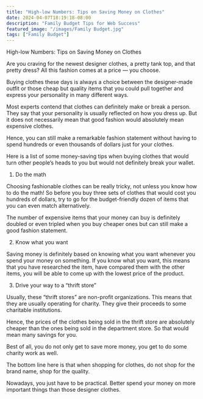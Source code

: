 ```yaml
---
title: "High-low Numbers: Tips on Saving Money on Clothes"
date: 2024-04-07T18:19:18-08:00
description: "Family Budget Tips for Web Success"
featured_image: "/images/Family Budget.jpg"
tags: ["Family Budget"]
---
```


High-low Numbers: Tips on Saving Money on Clothes


Are you craving for the newest designer clothes, a pretty tank top, and that pretty dress? All this fashion comes at a price — you choose.

Buying clothes these days is always a choice between the designer-made outfit or those cheap but quality items that you could pull together and express your personality in many different ways.

Most experts contend that clothes can definitely make or break a person. They say that your personality is usually reflected on how you dress up. But it does not necessarily mean that good fashion would absolutely mean expensive clothes.

Hence, you can still make a remarkable fashion statement without having to spend hundreds or even thousands of dollars just for your clothes.

Here is a list of some money-saving tips when buying clothes that would turn other people’s heads to you but would not definitely break your wallet.

1. Do the math

Choosing fashionable clothes can be really tricky, not unless you know how to do the math! So before you buy three sets of clothes that would cost you hundreds of dollars, try to go for the budget-friendly dozen of items that you can even match alternatively.

The number of expensive items that your money can buy is definitely doubled or even tripled when you buy cheaper ones but can still make a good fashion statement.

2. Know what you want

Saving money is definitely based on knowing what you want whenever you spend your money on something. If you know what you want, this means that you have researched the item, have compared them with the other items, you will be able to come up with the lowest price of the product. 

3. Drive your way to a “thrift store”

Usually, these “thrift stores” are non-profit organizations. This means that they are usually operating for charity. They give their proceeds to some charitable institutions. 

Hence, the prices of the clothes being sold in the thrift store are absolutely cheaper than the ones being sold in the department store. So that would mean many savings for you.

Best of all, you do not only get to save more money, you get to do some charity work as well.

The bottom line here is that when shopping for clothes, do not shop for the brand name, shop for the quality.

Nowadays, you just have to be practical. Better spend your money on more important things than those designer clothes.

